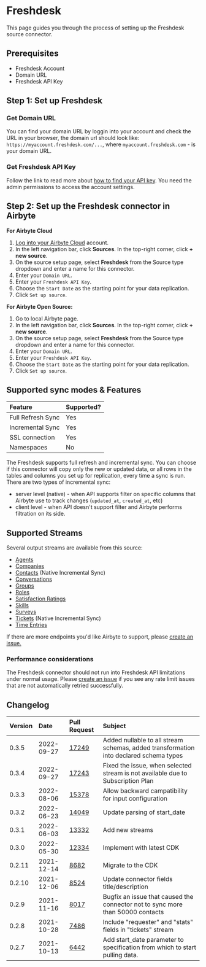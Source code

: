 # Freshdesk

This page guides you through the process of setting up the Freshdesk source connector.

## Prerequisites

* Freshdesk Account
* Domain URL
* Freshdesk API Key

## Step 1: Set up Freshdesk

### Get Domain URL

You can find your domain URL by loggin into your account and check the URL in your browser, the domain url should look like: `https://myaccount.freshdesk.com/...`, where `myaccount.freshdesk.com` - is your domain URL.

### Get Freshdesk API Key

Follow the link to read more about [how to find your API key](https://support.freshdesk.com/support/solutions/articles/215517). You need the admin permissions to access the account settings.


## Step 2: Set up the Freshdesk connector in Airbyte

**For Airbyte Cloud**

1. [Log into your Airbyte Cloud](https://cloud.airbyte.io/workspaces) account. 
2. In the left navigation bar, click **Sources**. In the top-right corner, click **+ new source**. 
3. On the source setup page, select **Freshdesk** from the Source type dropdown and enter a name for this connector. 
4. Enter your `Domain URL`.
5. Enter your `Freshdesk API Key`.
6. Choose the `Start Date` as the starting point for your data replication.
5. Click `Set up source`.

**For Airbyte Open Source:**

1. Go to local Airbyte page.
2. In the left navigation bar, click **Sources**. In the top-right corner, click **+ new source**. 
3. On the source setup page, select **Freshdesk** from the Source type dropdown and enter a name for this connector. 
4. Enter your `Domain URL`.
5. Enter your `Freshdesk API Key`.
6. Choose the `Start Date` as the starting point for your data replication.
5. Click `Set up source`.

## Supported sync modes & Features

| Feature | Supported? |
| :--- | :--- |
| Full Refresh Sync | Yes |
| Incremental Sync | Yes |
| SSL connection | Yes |
| Namespaces | No |

The Freshdesk supports full refresh and incremental sync. You can choose if this connector will copy only the new or updated data, or all rows in the tables and columns you set up for replication, every time a sync is run. There are two types of incremental sync:

* server level \(native\) - when API supports filter on specific columns that Airbyte use to track changes \(`updated_at`, `created_at`, etc\)
* client level - when API doesn't support filter and Airbyte performs filtration on its side.

## Supported Streams

Several output streams are available from this source:

* [Agents](https://developers.freshdesk.com/api/#agents)
* [Companies](https://developers.freshdesk.com/api/#companies)
* [Contacts](https://developers.freshdesk.com/api/#contacts) \(Native Incremental Sync\)
* [Conversations](https://developers.freshdesk.com/api/#conversations)
* [Groups](https://developers.freshdesk.com/api/#groups)
* [Roles](https://developers.freshdesk.com/api/#roles)
* [Satisfaction Ratings](https://developers.freshdesk.com/api/#satisfaction-ratings)
* [Skills](https://developers.freshdesk.com/api/#skills)
* [Surveys](https://developers.freshdesk.com/api/#surveys)
* [Tickets](https://developers.freshdesk.com/api/#tickets) \(Native Incremental Sync\)
* [Time Entries](https://developers.freshdesk.com/api/#time-entries)

If there are more endpoints you'd like Airbyte to support, please [create an issue.](https://github.com/airbytehq/airbyte/issues/new/choose)

### Performance considerations

The Freshdesk connector should not run into Freshdesk API limitations under normal usage. Please [create an issue](https://github.com/airbytehq/airbyte/issues) if you see any rate limit issues that are not automatically retried successfully.


## Changelog

| Version | Date       | Pull Request                                                | Subject                                                                        |
|:--------|:-----------|:------------------------------------------------------------|:-------------------------------------------------------------------------------|
| 0.3.5   | 2022-09-27 | [17249](https://github.com/airbytehq/airbyte/pull/17249)    | Added nullable to all stream schemas, added transformation into declared schema types
| 0.3.4   | 2022-09-27 | [17243](https://github.com/airbytehq/airbyte/pull/17243)    | Fixed the issue, when selected stream is not available due to Subscription Plan
| 0.3.3   | 2022-08-06 | [15378](https://github.com/airbytehq/airbyte/pull/15378)    | Allow backward campatibility for input configuration
| 0.3.2   | 2022-06-23 | [14049](https://github.com/airbytehq/airbyte/pull/14049)    | Update parsing of start_date                                                   |
| 0.3.1   | 2022-06-03 | [13332](https://github.com/airbytehq/airbyte/pull/13332)    | Add new streams                                                                |
| 0.3.0   | 2022-05-30 | [12334](https://github.com/airbytehq/airbyte/pull/12334)    | Implement with latest CDK                                                      |      
| 0.2.11  | 2021-12-14 | [8682](https://github.com/airbytehq/airbyte/pull/8682)      | Migrate to the CDK                                                             |
| 0.2.10  | 2021-12-06 | [8524](https://github.com/airbytehq/airbyte/pull/8524)      | Update connector fields title/description                                      |
| 0.2.9   | 2021-11-16 | [8017](https://github.com/airbytehq/airbyte/pull/8017)      | Bugfix an issue that caused the connector not to sync more than 50000 contacts |
| 0.2.8   | 2021-10-28 | [7486](https://github.com/airbytehq/airbyte/pull/7486)      | Include "requester" and "stats" fields in "tickets" stream                     |
| 0.2.7   | 2021-10-13 | [6442](https://github.com/airbytehq/airbyte/pull/6442)      | Add start_date parameter to specification from which to start pulling data.    |
